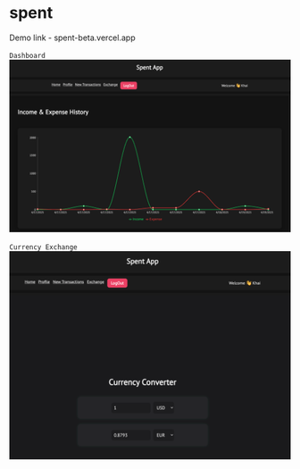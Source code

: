 # spent

Demo link - spent-beta.vercel.app

`Dashboard`
<img src="assets/dashboard.png" alt="Dashboard">

`Currency Exchange`
<img src="assets/exchange.png" alt="Exchange">

